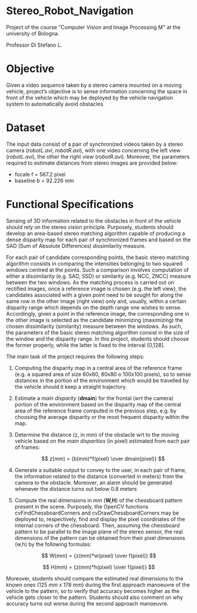 # Stereo_Robot_Navigation
Project of the course "Computer Vision and Image Processing M" at the university of Bologna.

Professor Di Stefano L.
# Objective 
Given a video sequence taken by a stereo camera mounted on a moving vehicle, project’s objective is to sense information concerning the space in front of the vehicle which may be deployed by the vehicle navigation system to automatically avoid obstacles.
# Dataset
The input data consist of a pair of synchronized videos taken by a stereo camera (*robotL.avi*, *robotR.avi*), with one video concerning the left view (*robotL.avi*), the other the right view (*robotR.avi*). Moreover, the parameters required to estimate distances from stereo images are provided below:
* focale f = 567.2 pixel
* baseline b = 92.226 mm
# Functional Specifications
Sensing of 3D information related to the obstacles in front of the vehicle should rely on the stereo vision principle. Purposely, students should develop an area-based stereo matching algorithm capable of producing a dense disparity map for each pair of synchronized frames and based on the SAD (Sum of Absolute Differences)
dissimilarity measure.

For each pair of candidate corresponding points, the basic stereo matching algorithm consists in comparing the intensities belonging to two squared windows centred at the points. Such a comparison involves computation of either a dissimilarity (e.g. SAD, SSD) or similarity (e.g. NCC, ZNCC) measure between the two windows. As the matching process is carried out on rectified images, once a reference image is chosen (e.g. the left view), the candidates associated with a given point need to be sought for along the same row in the other image (right view) only and, usually, within a certain disparity range which depends on the depth range one wishes to sense. Accordingly, given a point in the reference image, the corresponding one in the other image is selected as the candidate minimizing (maximizing) the chosen dissimilarity (similarity) measure between the windows. As such, the parameters of the basic stereo matching algorithm consist in the size of the window and the disparity range. In this project, students should choose the former properly, while the latter is fixed to the interval [0,128].

The main task of the project requires the following steps:
1. Computing the disparity map in a central area of the reference frame (e.g. a squared area of size 60x60, 80x80 o 100x100 pixels), so to sense distances in the portion of the environment which would be travelled by the vehicle should it keep a straight trajectory.
2. Estimate a *main disparity* (**dmain**) for the frontal (wrt the camera) portion of the environment based on the disparity map of the central area of the reference frame computed in the previous step, e.g. by choosing the average disparity or the most frequent disparity within the map.
3. Determine the distance (z, in *mm*) of the obstacle wrt to the moving vehicle based on the *main disparities* (in pixel) estimated from each pair of frames:

   $$ z(mm) = {b(mm)*f(pixel) \over dmain(pixel)} $$

4. Generate a suitable output to convey to the user, in each pair of frame, the information related to the distance (converted in meters) from the camera to the obstacle. Moreover, an alarm should be generated whenever the distance turns out below 0.8 meters
5. Compute the real dimensions in *mm* (**W,H**) of the chessboard pattern present in the scene.
   Purposely, the OpenCV functions cvFindChessboardCorners and cvDrawChessboardCorners may be deployed to, respectively, find and display the pixel coordinates of the internal corners of the chessboard. Then, assuming the chessboard pattern to be parallel to the image plane of the stereo sensor, the real dimensions of the pattern can be obtained from their pixel dimensions (w,h) by the following formulas:

  $$ W(mm) = {z(mm)*w(pixel) \over f(pixel)} $$

  $$ H(mm) = {z(mm)*h(pixel) \over f(pixel)} $$

  Moreover, students should compare the estimated real dimensions to the known ones (125 *mm* x 178 *mm*) during the first approach manoeuvre of the vehicle to the pattern, so to verify that accuracy becomes higher as the vehicle gets closer to the pattern. Students should also comment on why accuracy turns out worse during the second approach manoeuvre.


